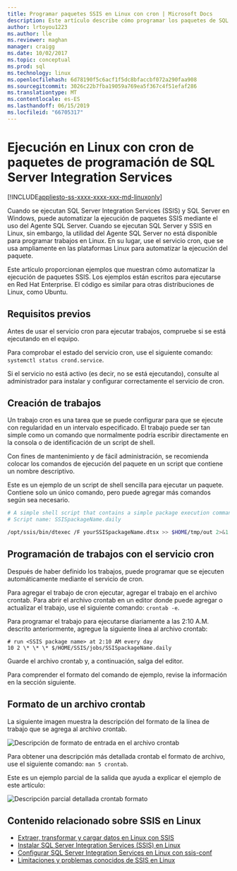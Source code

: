 ```yaml
---
title: Programar paquetes SSIS en Linux con cron | Microsoft Docs
description: Este artículo describe cómo programar los paquetes de SQL Server Integration Services (SSIS) en Linux con el servicio de cron.
author: lrtoyou1223
ms.author: lle
ms.reviewer: maghan
manager: craigg
ms.date: 10/02/2017
ms.topic: conceptual
ms.prod: sql
ms.technology: linux
ms.openlocfilehash: 6d78190f5c6acf1f5dc8bfaccbf072a290faa908
ms.sourcegitcommit: 3026c22b7fba19059a769ea5f367c4f51efaf286
ms.translationtype: MT
ms.contentlocale: es-ES
ms.lasthandoff: 06/15/2019
ms.locfileid: "66705317"
---
```

# <a name="schedule-sql-server-integration-services-package-execution-on-linux-with-cron"></a>Ejecución en Linux con cron de paquetes de programación de SQL Server Integration Services

[!INCLUDE[appliesto-ss-xxxx-xxxx-xxx-md-linuxonly](../includes/appliesto-ss-xxxx-xxxx-xxx-md-linuxonly.md)]

Cuando se ejecutan SQL Server Integration Services (SSIS) y SQL Server en Windows, puede automatizar la ejecución de paquetes SSIS mediante el uso del Agente SQL Server. Cuando se ejecutan SQL Server y SSIS en Linux, sin embargo, la utilidad del Agente SQL Server no está disponible para programar trabajos en Linux. En su lugar, use el servicio cron, que se usa ampliamente en las plataformas Linux para automatizar la ejecución del paquete.

Este artículo proporcionan ejemplos que muestran cómo automatizar la ejecución de paquetes SSIS. Los ejemplos están escritos para ejecutarse en Red Hat Enterprise. El código es similar para otras distribuciones de Linux, como Ubuntu.

## <a name="prerequisites"></a>Requisitos previos

Antes de usar el servicio cron para ejecutar trabajos, compruebe si se está ejecutando en el equipo.

Para comprobar el estado del servicio cron, use el siguiente comando: `systemctl status crond.service`.

Si el servicio no está activo (es decir, no se está ejecutando), consulte al administrador para instalar y configurar correctamente el servicio de cron.

## <a name="create-jobs"></a>Creación de trabajos

Un trabajo cron es una tarea que se puede configurar para que se ejecute con regularidad en un intervalo especificado. El trabajo puede ser tan simple como un comando que normalmente podría escribir directamente en la consola o de identificación de un script de shell.

Con fines de mantenimiento y de fácil administración, se recomienda colocar los comandos de ejecución del paquete en un script que contiene un nombre descriptivo.

Este es un ejemplo de un script de shell sencilla para ejecutar un paquete. Contiene solo un único comando, pero puede agregar más comandos según sea necesario.

```bash
# A simple shell script that contains a simple package execution command
# Script name: SSISpackageName.daily

/opt/ssis/bin/dtexec /F yourSSISpackageName.dtsx >> $HOME/tmp/out 2>&1
```

## <a name="schedule-jobs-with-the-cron-service"></a>Programación de trabajos con el servicio cron

Después de haber definido los trabajos, puede programar que se ejecuten automáticamente mediante el servicio de cron.

Para agregar el trabajo de cron ejecutar, agregar el trabajo en el archivo crontab. Para abrir el archivo crontab en un editor donde puede agregar o actualizar el trabajo, use el siguiente comando: `crontab -e`.

Para programar el trabajo para ejecutarse diariamente a las 2:10 A.M. descrito anteriormente, agregue la siguiente línea al archivo crontab:

```
# run <SSIS package name> at 2:10 AM every day
10 2 \* \* \* $/HOME/SSIS/jobs/SSISpackageName.daily
```

Guarde el archivo crontab y, a continuación, salga del editor.

Para comprender el formato del comando de ejemplo, revise la información en la sección siguiente.
 
## <a name="format-of-a-crontab-file"></a>Formato de un archivo crontab

La siguiente imagen muestra la descripción del formato de la línea de trabajo que se agrega al archivo crontab.

![Descripción de formato de entrada en el archivo crontab](media/sql-server-linux-schedule-ssis-packages/ssis-linux-cron-job-definition.png)

Para obtener una descripción más detallada crontab el formato de archivo, use el siguiente comando: `man 5 crontab`.

Este es un ejemplo parcial de la salida que ayuda a explicar el ejemplo de este artículo:

![Descripción parcial detallada crontab formato](media/sql-server-linux-schedule-ssis-packages/ssis-linux-cron-crontab-format.png)

## <a name="related-content-about-ssis-on-linux"></a>Contenido relacionado sobre SSIS en Linux
-   [Extraer, transformar y cargar datos en Linux con SSIS](sql-server-linux-migrate-ssis.md)
-   [Instalar SQL Server Integration Services (SSIS) en Linux](sql-server-linux-setup-ssis.md)
-   [Configurar SQL Server Integration Services en Linux con ssis-conf](sql-server-linux-configure-ssis.md)
-   [Limitaciones y problemas conocidos de SSIS en Linux](sql-server-linux-ssis-known-issues.md)
